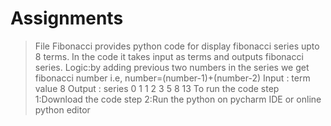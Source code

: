 # Assignments
>File Fibonacci provides python code for display fibonacci series upto 8 terms.
>In the code it takes input as terms and outputs fibonacci series. 
>Logic:by adding previous two numbers in the series we get fibonacci number
i.e, number=(number-1)+(number-2)
Input : term value 8
Output : series 0 1 1 2 3 5 8 13
>To run the code
  step 1:Download the code 
  step 2:Run the python on pycharm IDE or online python editor 

